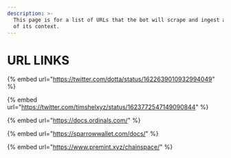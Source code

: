```yaml
---
description: >-
  This page is for a list of URLs that the bot will scrape and ingest as a part
  of its context.
---
```


# URL LINKS

{% embed url="https://twitter.com/dotta/status/1622639010932994049" %}

{% embed url="https://twitter.com/timshelxyz/status/1623772547149090844" %}

{% embed url="https://docs.ordinals.com/" %}

{% embed url="https://sparrowwallet.com/docs/" %}

{% embed url="https://www.premint.xyz/chainspace/" %}
